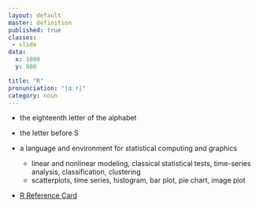 ```yaml
---
layout: default
master: definition
published: true
classes:
 - slide
data:
  x: 1000
  y: 800

title: "R"
pronunciation: "|ɑːr|"
category: noun
---
```


* the eighteenth letter of the alphabet
* the letter before S
* a language and environment for statistical computing and graphics
	
	* linear and nonlinear modeling, classical statistical tests, time-series analysis, classification, clustering
	* scatterplots, time series, histogram, bar plot, pie chart, image plot

* [R Reference Card](http://cran.r-project.org/doc/contrib/Short-refcard.pdf)